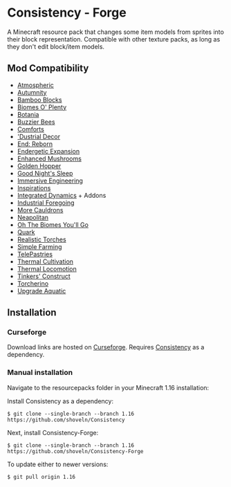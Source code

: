 # Consistency - Forge
A Minecraft resource pack that changes some item models from sprites into their block representation. Compatible with other texture packs, as long as they don't edit block/item models.

## Mod Compatibility
- [Atmospheric](https://www.curseforge.com/minecraft/mc-mods/atmospheric)
- [Autumnity](https://www.curseforge.com/minecraft/mc-mods/autumnity)
- [Bamboo Blocks](https://www.curseforge.com/minecraft/mc-mods/bamboo-blocks)
- [Biomes O' Plenty](https://www.curseforge.com/minecraft/mc-mods/biomes-o-plenty)
- [Botania](https://www.curseforge.com/minecraft/mc-mods/botania)
- [Buzzier Bees](https://www.curseforge.com/minecraft/mc-mods/buzzier-bees)
- [Comforts](https://www.curseforge.com/minecraft/mc-mods/comforts)
- ['Dustrial Decor](https://www.curseforge.com/minecraft/mc-mods/dustrial-decor)
- [End: Reborn](https://www.curseforge.com/minecraft/mc-mods/end-reborn)
- [Endergetic Expansion](https://www.curseforge.com/minecraft/mc-mods/endergetic)
- [Enhanced Mushrooms](https://www.curseforge.com/minecraft/mc-mods/enhanced-mushrooms)
- [Golden Hopper](https://www.curseforge.com/minecraft/mc-mods/golden-hopper)
- [Good Night's Sleep](https://www.curseforge.com/minecraft/mc-mods/good-nights-sleep)
- [Immersive Engineering](https://www.curseforge.com/minecraft/mc-mods/immersive-engineering)
- [Inspirations](https://www.curseforge.com/minecraft/mc-mods/inspirations)
- [Integrated Dynamics](https://www.curseforge.com/minecraft/mc-mods/integrated-dynamics) + Addons
- [Industrial Foregoing](https://www.curseforge.com/minecraft/mc-mods/industrial-foregoing)
- [More Cauldrons](https://www.curseforge.com/minecraft/mc-mods/more-cauldrons)
- [Neapolitan](https://www.curseforge.com/minecraft/mc-mods/neapolitan)
- [Oh The Biomes  You'll Go](https://www.curseforge.com/minecraft/mc-mods/oh-the-biomes-youll-go)
- [Quark](https://www.curseforge.com/minecraft/mc-mods/quark)
- [Realistic Torches](https://www.curseforge.com/minecraft/mc-mods/realistic-torches)
- [Simple Farming](https://www.curseforge.com/minecraft/mc-mods/simple-farming)
- [TelePastries](https://www.curseforge.com/minecraft/mc-mods/telepastries)
- [Thermal Cultivation](https://www.curseforge.com/minecraft/mc-mods/thermal-cultivation)
- [Thermal Locomotion](https://www.curseforge.com/minecraft/mc-mods/thermal-locomotion)
- [Tinkers' Construct](https://www.curseforge.com/minecraft/mc-mods/tinkers-construct)
- [Torcherino](https://www.curseforge.com/minecraft/mc-mods/torcherino)
- [Upgrade Aquatic](https://www.curseforge.com/minecraft/mc-mods/upgrade-aquatic)

## Installation
### Curseforge
Download links are hosted on [Curseforge](https://www.curseforge.com/minecraft/texture-packs/consistency-forge). Requires [Consistency](https://www.curseforge.com/minecraft/texture-packs/consistency) as a dependency.
### Manual installation
Navigate to the resourcepacks folder in your Minecraft 1.16 installation:

Install Consistency as a dependency:

```
$ git clone --single-branch --branch 1.16 https://github.com/shoveln/Consistency
```

Next, install Consistency-Forge:

```
$ git clone --single-branch --branch 1.16 https://github.com/shoveln/Consistency-Forge
```

To update either to newer versions:

```
$ git pull origin 1.16
```
